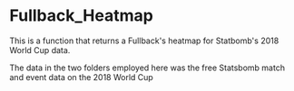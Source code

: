 # Fullback_Heatmap
This is a function that returns a Fullback's heatmap for Statbomb's 2018 World Cup data.

The data in the two folders employed here was the free Statsbomb match and event data on the 2018 World Cup
